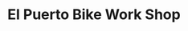 ---
title: "El Puerto Bike Work Shop"
url: /pontevedra/el-puerto-bike-work-shop/
shop: bicicleta
---